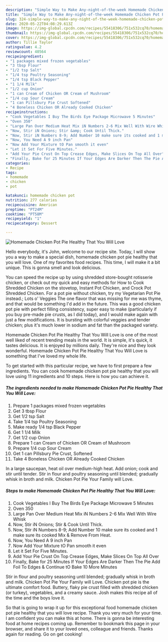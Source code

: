 ```yaml
---
description: "Simple Way to Make Any-night-of-the-week Homemade Chicken Pot Pie Healthy That You Will Love"
title: "Simple Way to Make Any-night-of-the-week Homemade Chicken Pot Pie Healthy That You Will Love"
slug: 324-simple-way-to-make-any-night-of-the-week-homemade-chicken-pot-pie-healthy-that-you-will-love
date: 2020-05-22T04:08:29.613Z
image: https://img-global.cpcdn.com/recipes/55418306/751x532cq70/homemade-chicken-pot-pie-healthy-that-you-will-love-recipe-main-photo.jpg
thumbnail: https://img-global.cpcdn.com/recipes/55418306/751x532cq70/homemade-chicken-pot-pie-healthy-that-you-will-love-recipe-main-photo.jpg
cover: https://img-global.cpcdn.com/recipes/55418306/751x532cq70/homemade-chicken-pot-pie-healthy-that-you-will-love-recipe-main-photo.jpg
author: Tillie Taylor
ratingvalue: 4.2
reviewcount: 40564
recipeingredient:
- "1 packages mixed frozen vegetables"
- "3 tbsp Flour"
- "1/2 tsp Salt"
- "1/4 tsp Poultry Seasoning"
- "1/4 tsp Black Pepper"
- "1 1/4 Milk"
- "1/2 cup Onion"
- "1 can Cream of Chicken OR Cream of Mushroom"
- "1/4 cup Sour Cream"
- "1 can Pillsbury Pie Crust Softened"
- "4 Boneless Chicken OR Already Cooked Chicken"
recipeinstructions:
- "Cook Vegetables I Buy The Birds Eye Package Microwave 5 Minutes"
- "Oven 350"
- "Large Pan Over Medium Heat Mix iN Numbers 2-6 Mix Well With Wire Whisk"
- "Now, Stir iN Onions; Stir &amp; Cook Until Thick."
- "Now, Stir iN Numbers 8-9; Add Number 10 make sure its cooked and 1 make sure its cooked Mix &amp; Remove From Heat."
- "Now, You Need A 9 inch Pan"
- "Now Add Your Mixture tO Pan smooth it even"
- "Let it Set For Five Minutes."
- "Add Your Pie Crust On Top Crease Edges, Make Slices On Top All Over"
- "Finally, Bake for 25 Minutes If Your Edges Are Darker Then The Pie Add Foil To Edges &amp; Continue tO Bake 10 More Minutes"
categories:
- Recipe
tags:
- homemade
- chicken
- pot

katakunci: homemade chicken pot 
nutrition: 277 calories
recipecuisine: American
preptime: "PT24M"
cooktime: "PT58M"
recipeyield: "1"
recipecategory: Dessert

---
```



![Homemade Chicken Pot Pie Healthy That You Will Love](https://img-global.cpcdn.com/recipes/55418306/751x532cq70/homemade-chicken-pot-pie-healthy-that-you-will-love-recipe-main-photo.jpg)

Hello everybody, it's John, welcome to our recipe site. Today, I will show you a way to make a special dish, homemade chicken pot pie healthy that you will love. One of my favorites food recipes. This time, I will make it a bit unique. This is gonna smell and look delicious.

You can speed the recipe up by using shredded store-bought rotisserie chicken, or check out my quick and easy methods for How to Cook Shredded Chicken on the stovetop, Instant Pot Chicken, and Crock Pot Shredded Chicken. For a pot pie without chicken, try my Vegetarian Pot Pie instead.; Lots o&#39; Veggies The one flavor that was missing for me was thyme, and that would be something I&#39;d add in the future. This was a good chicken pot pie with perfect filling consistency, super easy to make (particularly if you buy pre-made pie crusts, as I did today), and I would make again with just a few modifications. It is bursting with colorful veggies and tender chicken; plus it&#39;s much lower in sodium and fat than the packaged variety.

Homemade Chicken Pot Pie Healthy That You Will Love is one of the most well liked of recent trending meals in the world. It is simple, it's quick, it tastes delicious. It is enjoyed by millions daily. They're nice and they look wonderful. Homemade Chicken Pot Pie Healthy That You Will Love is something that I've loved my whole life.


To get started with this particular recipe, we have to first prepare a few ingredients. You can cook homemade chicken pot pie healthy that you will love using 11 ingredients and 10 steps. Here is how you can achieve it.

<!--inarticleads1-->

##### The ingredients needed to make Homemade Chicken Pot Pie Healthy That You Will Love:

1. Prepare 1 packages mixed frozen vegetables
1. Get 3 tbsp Flour
1. Get 1/2 tsp Salt
1. Take 1/4 tsp Poultry Seasoning
1. Make ready 1/4 tsp Black Pepper
1. Get 1 1/4 Milk
1. Get 1/2 cup Onion
1. Prepare 1 can Cream of Chicken OR Cream of Mushroom
1. Prepare 1/4 cup Sour Cream
1. Get 1 can Pillsbury Pie Crust, Softened
1. Take 4 Boneless Chicken OR Already Cooked Chicken


In a large saucepan, heat oil over medium-high heat. Add onion; cook and stir until tender. Stir in flour and poultry seasoning until blended; gradually whisk in broth and milk. Chicken Pot Pie Your Family will Love. 

<!--inarticleads2-->

##### Steps to make Homemade Chicken Pot Pie Healthy That You Will Love:

1. Cook Vegetables I Buy The Birds Eye Package Microwave 5 Minutes
1. Oven 350
1. Large Pan Over Medium Heat Mix iN Numbers 2-6 Mix Well With Wire Whisk
1. Now, Stir iN Onions; Stir &amp; Cook Until Thick.
1. Now, Stir iN Numbers 8-9; Add Number 10 make sure its cooked and 1 make sure its cooked Mix &amp; Remove From Heat.
1. Now, You Need A 9 inch Pan
1. Now Add Your Mixture tO Pan smooth it even
1. Let it Set For Five Minutes.
1. Add Your Pie Crust On Top Crease Edges, Make Slices On Top All Over
1. Finally, Bake for 25 Minutes If Your Edges Are Darker Then The Pie Add Foil To Edges &amp; Continue tO Bake 10 More Minutes


Stir in flour and poultry seasoning until blended; gradually whisk in broth and milk. Chicken Pot Pie Your Family will Love. Chicken pot pie is the ultimate comfort food. Buttery, flaky pie crust filled with shredded chicken (or turkey), vegetables, and a creamy sauce. Josh makes this recipe all of the time and the boys love it. 

So that is going to wrap it up for this exceptional food homemade chicken pot pie healthy that you will love recipe. Thank you very much for your time. I am confident you can make this at home. There is gonna be interesting food at home recipes coming up. Remember to bookmark this page in your browser, and share it to your loved ones, colleague and friends. Thanks again for reading. Go on get cooking!
